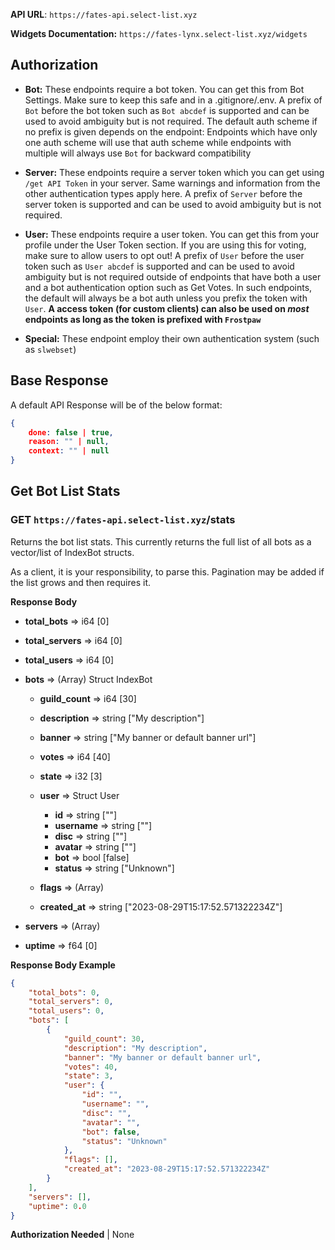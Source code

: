 
**API URL**: ``https://fates-api.select-list.xyz``

**Widgets Documentation:** ``https://fates-lynx.select-list.xyz/widgets`` 

## Authorization

- **Bot:** These endpoints require a bot token. 
You can get this from Bot Settings. Make sure to keep this safe and in 
a .gitignore/.env. A prefix of `Bot` before the bot token such as 
`Bot abcdef` is supported and can be used to avoid ambiguity but is not 
required. The default auth scheme if no prefix is given depends on the
endpoint: Endpoints which have only one auth scheme will use that auth 
scheme while endpoints with multiple will always use `Bot` for 
backward compatibility

- **Server:** These endpoints require a server
token which you can get using ``/get API Token`` in your server. 
Same warnings and information from the other authentication types 
apply here. A prefix of ``Server`` before the server token is 
supported and can be used to avoid ambiguity but is not required.

- **User:** These endpoints require a user token. You can get this 
from your profile under the User Token section. If you are using this 
for voting, make sure to allow users to opt out! A prefix of `User` 
before the user token such as `User abcdef` is supported and can be 
used to avoid ambiguity but is not required outside of endpoints that 
have both a user and a bot authentication option such as Get Votes. 
In such endpoints, the default will always be a bot auth unless 
you prefix the token with `User`. **A access token (for custom clients)
can also be used on *most* endpoints as long as the token is prefixed with 
``Frostpaw``**

- **Special:** These endpoint employ their own authentication system (such as ``slwebset``)

## Base Response

A default API Response will be of the below format:

```json
{
    done: false | true,
    reason: "" | null,
    context: "" | null
}
```

## Get Bot List Stats
### GET `https://fates-api.select-list.xyz`/stats

Returns the bot list stats. This currently returns the full list of all bots
as a vector/list of IndexBot structs.

As a client, it is your responsibility, to parse this. Pagination may be added
if the list grows and then requires it.



**Response Body**

- **total_bots** => i64 [0]
- **total_servers** => i64 [0]
- **total_users** => i64 [0]
- **bots** => (Array) Struct IndexBot 
	- **guild_count** => i64 [30]
	- **description** => string ["My description"]
	- **banner** => string ["My banner or default banner url"]
	- **votes** => i64 [40]
	- **state** => i32 [3]
	- **user** => Struct User 
		- **id** => string [""]
		- **username** => string [""]
		- **disc** => string [""]
		- **avatar** => string [""]
		- **bot** => bool [false]
		- **status** => string ["Unknown"]



	- **flags** => (Array) 
	- **created_at** => string ["2023-08-29T15:17:52.571322234Z"]



- **servers** => (Array) 
- **uptime** => f64 [0]



**Response Body Example**

```json
{
    "total_bots": 0,
    "total_servers": 0,
    "total_users": 0,
    "bots": [
        {
            "guild_count": 30,
            "description": "My description",
            "banner": "My banner or default banner url",
            "votes": 40,
            "state": 3,
            "user": {
                "id": "",
                "username": "",
                "disc": "",
                "avatar": "",
                "bot": false,
                "status": "Unknown"
            },
            "flags": [],
            "created_at": "2023-08-29T15:17:52.571322234Z"
        }
    ],
    "servers": [],
    "uptime": 0.0
}
```


**Authorization Needed** | None



